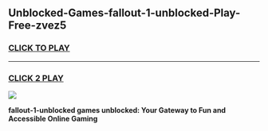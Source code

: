 
## Unblocked-Games-fallout-1-unblocked-Play-Free-zvez5
<h3>
<a href="https://premium76.site?title=fallout-1-unblocked&ref=18A1">CLICK TO PLAY</a></h3>
<hr>

<h3>
<a href="https://premium76.site?title=fallout-1-unblocked&ref=18A1">CLICK 2 PLAY</a>
  
</h3>

<a href="https://premium76.site?title=fallout-1-unblocked&ref=18A1"><img src="https://clearcache.store/games.png"></a>


**fallout-1-unblocked games unblocked: Your Gateway to Fun and Accessible Online Gaming**
